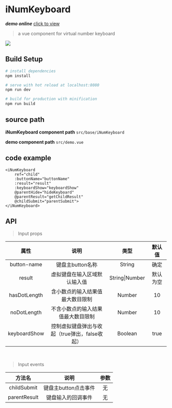 # iNumKeyboard

***demo online*** [click to view](https://taylor-chan.github.io/vue-num-keyboard/dist/#/)

> a vue component for virtual number keyboard

![](http://ww1.sinaimg.cn/mw690/873fcdb7gy1fs8hz3wxkbj20u01hcabp.jpg)

## Build Setup

``` bash
# install dependencies
npm install

# serve with hot reload at localhost:8080
npm run dev

# build for production with minification
npm run build

```



## source path

**iNumKeyboard component path**
`src/base/iNumKeyboard`

**demo component path**
`src/demo.vue`  


## code example

```  
<iNumKeyboard
    ref="child" 
    :buttonName="buttonName" 
    :result="result" 
    :keyboardShow="keyboardShow" 
    @parentHide="hideKeyboard" 
    @parentResult="getChildResult" 
    @childSubmit="parentSubmit">
</iNumKeyboard>
```



## API 
>Input props  

|属性|说明|类型|默认值|
|:----:|:------:|:-----:|:------:|
|button-name|键盘主button名称|String|确定|
|result|虚拟键盘在输入区域默认输入值|String\|Number|默认为空|
|hasDotLength|含小数点的输入结果值最大数目限制|Number|10|
|noDotLength|不含小数点的输入结果值最大数目限制|Number|10|
|keyboardShow|控制虚拟键盘弹出与收起（true弹出，false收起）|Boolean|true|

<br/>

>Input events  

|方法名|说明|参数|
|:-----:|:------:|:-----:|
|childSubmit|键盘主button点击事件|无|
|parentResult|键盘输入的回调事件|无|









